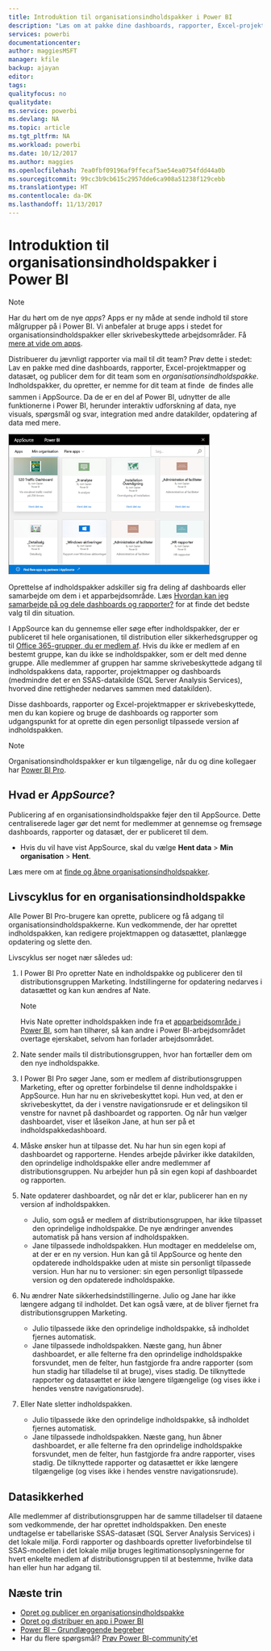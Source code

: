 ```yaml
---
title: Introduktion til organisationsindholdspakker i Power BI
description: "Læs om at pakke dine dashboards, rapporter, Excel-projektmapper og datasæt som organisationsindholdspakker, som du kan dele med dine kollegaer."
services: powerbi
documentationcenter: 
author: maggiesMSFT
manager: kfile
backup: ajayan
editor: 
tags: 
qualityfocus: no
qualitydate: 
ms.service: powerbi
ms.devlang: NA
ms.topic: article
ms.tgt_pltfrm: NA
ms.workload: powerbi
ms.date: 10/12/2017
ms.author: maggies
ms.openlocfilehash: 7ea0fbf09196af9ffecaf5ae54ea0754fdd44a0b
ms.sourcegitcommit: 99cc3b9cb615c2957dde6ca908a51238f129cebb
ms.translationtype: HT
ms.contentlocale: da-DK
ms.lasthandoff: 11/13/2017
---
```

# <a name="intro-to-organizational-content-packs-in-power-bi"></a>Introduktion til organisationsindholdspakker i Power BI
> [!NOTE]
> Har du hørt om de nye *apps*? Apps er ny måde at sende indhold til store målgrupper på i Power BI. Vi anbefaler at bruge apps i stedet for organisationsindholdspakker eller skrivebeskyttede arbejdsområder. Få [mere at vide om apps](service-install-use-apps.md).
> 
> 

Distribuerer du jævnligt rapporter via mail til dit team? Prøv dette i stedet: Lav en pakke med dine dashboards, rapporter, Excel-projektmapper og datasæt, og publicer dem for dit team som en *organisationsindholdspakke*. Indholdspakker, du opretter, er nemme for dit team at finde &#151; de findes alle sammen i AppSource. Da de er en del af Power BI, udnytter de alle funktionerne i Power BI, herunder interaktiv udforskning af data, nye visuals, spørgsmål og svar, integration med andre datakilder, opdatering af data med mere.

![](media/service-organizational-content-pack-introduction/power-bi-org-content-packs.png)

Oprettelse af indholdspakker adskiller sig fra deling af dashboards eller samarbejde om dem i et apparbejdsområde. Læs [Hvordan kan jeg samarbejde på og dele dashboards og rapporter?](service-how-to-collaborate-distribute-dashboards-reports.md) for at finde det bedste valg til din situation. 

I AppSource kan du gennemse eller søge efter indholdspakker, der er publiceret til hele organisationen, til distribution eller sikkerhedsgrupper og til [Office 365-grupper, du er medlem af](https://support.office.com/article/Create-a-group-in-Office-365-7124dc4c-1de9-40d4-b096-e8add19209e9). Hvis du ikke er medlem af en bestemt gruppe, kan du ikke se indholdspakker, som er delt med denne gruppe. Alle medlemmer af gruppen har samme skrivebeskyttede adgang til indholdspakkens data, rapporter, projektmapper og dashboards (medmindre det er en SSAS-datakilde (SQL Server Analysis Services), hvorved dine rettigheder nedarves sammen med datakilden).

Disse dashboards, rapporter og Excel-projektmapper er skrivebeskyttede, men du kan kopiere og bruge de dashboards og rapporter som udgangspunkt for at oprette din egen personligt tilpassede version af indholdspakken.

> [!NOTE]
> Organisationsindholdspakker er kun tilgængelige, når du og dine kollegaer har [Power BI Pro](service-free-vs-pro.md).
> 
> 

## <a name="what-is-appsource"></a>Hvad er *AppSource*?
Publicering af en organisationsindholdspakke føjer den til AppSource.  Dette centraliserede lager gør det nemt for medlemmer at gennemse og fremsøge dashboards, rapporter og datasæt, der er publiceret til dem.  

* Hvis du vil have vist AppSource, skal du vælge **Hent data** > **Min organisation** > **Hent**.

Læs mere om at [finde og åbne organisationsindholdspakker](service-organizational-content-pack-find-and-open.md).

## <a name="the-life-cycle-of-an-organizational-content-pack"></a>Livscyklus for en organisationsindholdspakke
Alle Power BI Pro-brugere kan oprette, publicere og få adgang til organisationsindholdspakkerne. Kun vedkommende, der har oprettet indholdspakken, kan redigere projektmappen og datasættet, planlægge opdatering og slette den.

Livscyklus ser noget nær således ud:

1. I Power BI Pro opretter Nate en indholdspakke og publicerer den til distributionsgruppen Marketing. Indstillingerne for opdatering nedarves i datasættet og kan kun ændres af Nate.
   
   > [!NOTE]
   > Hvis Nate opretter indholdspakken inde fra et [apparbejdsområde i Power BI](service-create-distribute-apps.md), som han tilhører, så kan andre i Power BI-arbejdsområdet overtage ejerskabet, selvom han forlader arbejdsområdet.
   > 
   > 
2. Nate sender mails til distributionsgruppen, hvor han fortæller dem om den nye indholdspakke.
3. I Power BI Pro søger Jane, som er medlem af distributionsgruppen Marketing, efter og opretter forbindelse til denne indholdspakke i AppSource. Hun har nu en skrivebeskyttet kopi.  Hun ved, at den er skrivebeskyttet, da der i venstre navigationsrude er et delingsikon til venstre for navnet på dashboardet og rapporten. Og når hun vælger dashboardet, viser et låseikon Jane, at hun ser på et indholdspakkedashboard. 
4. Måske ønsker hun at tilpasse det. Nu har hun sin egen kopi af dashboardet og rapporterne. Hendes arbejde påvirker ikke datakilden, den oprindelige indholdspakke eller andre medlemmer af distributionsgruppen. Nu arbejder hun på sin egen kopi af dashboardet og rapporten.
5. Nate opdaterer dashboardet, og når det er klar, publicerer han en ny version af indholdspakken.
   
   * Julio, som også er medlem af distributionsgruppen, har ikke tilpasset den oprindelige indholdspakke. De nye ændringer anvendes automatisk på hans version af indholdspakken.  
   * Jane tilpassede indholdspakken. Hun modtager en meddelelse om, at der er en ny version.  Hun kan gå til AppSource og hente den opdaterede indholdspakke uden at miste sin personligt tilpassede version. Hun har nu to versioner: sin egen personligt tilpassede version og den opdaterede indholdspakke.
6. Nu ændrer Nate sikkerhedsindstillingerne. Julio og Jane har ikke længere adgang til indholdet. Det kan også være, at de bliver fjernet fra distributionsgruppen Marketing.
   
   * Julio tilpassede ikke den oprindelige indholdspakke, så indholdet fjernes automatisk. 
   * Jane tilpassede indholdspakken. Næste gang, hun åbner dashboardet, er alle felterne fra den oprindelige indholdspakke forsvundet, men de felter, hun fastgjorde fra andre rapporter (som hun stadig har tilladelse til at bruge), vises stadig. De tilknyttede rapporter og datasættet er ikke længere tilgængelige (og vises ikke i hendes venstre navigationsrude).
7. Eller Nate sletter indholdspakken.
   
   * Julio tilpassede ikke den oprindelige indholdspakke, så indholdet fjernes automatisk. 
   * Jane tilpassede indholdspakken. Næste gang, hun åbner dashboardet, er alle felterne fra den oprindelige indholdspakke forsvundet, men de felter, hun fastgjorde fra andre rapporter, vises stadig. De tilknyttede rapporter og datasættet er ikke længere tilgængelige (og vises ikke i hendes venstre navigationsrude).

## <a name="data-security"></a>Datasikkerhed
Alle medlemmer af distributionsgruppen har de samme tilladelser til dataene som vedkommende, der har oprettet indholdspakken. Den eneste undtagelse er tabellariske SSAS-datasæt (SQL Server Analysis Services) i det lokale miljø. Fordi rapporter og dashboards opretter liveforbindelse til SSAS-modellen i det lokale miljø bruges legitimationsoplysningerne for hvert enkelte medlem af distributionsgruppen til at bestemme, hvilke data han eller hun har adgang til.

## <a name="next-steps"></a>Næste trin
* [Opret og publicer en organisationsindholdspakke](service-organizational-content-pack-create-and-publish.md)
* [Opret og distribuer en app i Power BI](service-create-distribute-apps.md) 
* [Power BI – Grundlæggende begreber](service-basic-concepts.md)
* Har du flere spørgsmål? [Prøv Power BI-community'et](http://community.powerbi.com/)

